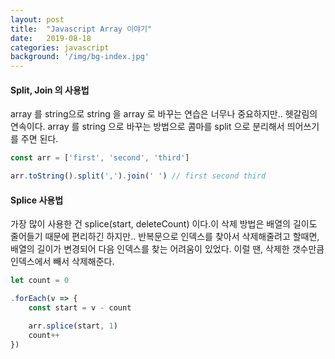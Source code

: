 ```yaml
---
layout: post
title:  "Javascript Array 이야기"
date:   2019-08-18
categories: javascript
background: '/img/bg-index.jpg'
---
```


#### Split, Join 의 사용법
array 를 string으로 string 을 array 로 바꾸는 연습은 너무나 중요하지만.. 헷갈림의 연속이다. 
array 를 string 으로 바꾸는 방법으로 콤마를 split 으로 분리해서 띄어쓰기를 주면 된다. 

``` js
const arr = ['first', 'second', 'third']

arr.toString().split(',').join(' ') // first second third
```


#### Splice 사용법
가장 많이 사용한 건 splice(start, deleteCount) 이다.이 삭제 방법은 배열의 길이도 줄어들기 때문에 편리하긴 하지만.. 
반복문으로 인덱스를 찾아서 삭제해줄려고 할때면, 배열의 길이가 변경되어 다음 인덱스를 찾는 어려움이 있었다.
이럴 땐, 삭제한 갯수만큼 인덱스에서 빼서 삭제해준다. 

``` js
let count = 0

.forEach(v => {
    const start = v - count

    arr.splice(start, 1)
    count++
})
```
